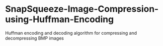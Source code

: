 # SnapSqueeze-Image-Compression-using-Huffman-Encoding
 Huffman encoding and decoding algorithm for compressing and decompressing BMP images
